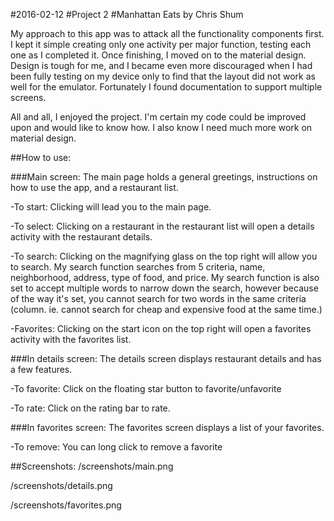 #2016-02-12
#Project 2
#Manhattan Eats by Chris Shum

My approach to this app was to attack all the functionality components first.  I kept it simple creating only one activity per major function, testing each one as I completed it.  Once finishing, I moved on to the material design.  Design is tough for me, and I became even more discouraged when I had been fully testing on my device only to find that the layout did not work as well for the emulator.  Fortunately I found documentation to support multiple screens.

All and all, I enjoyed the project.  I'm certain my code could be improved upon and would like to know how.  I also know I need much more work on material design.


##How to use:

###Main screen:
  The main page holds a general greetings, instructions on how to use the app, and a restaurant list.

  -To start:
  Clicking will lead you to the main page.

  -To select:
  Clicking on a restaurant in the restaurant list will open a details activity with the restaurant details.

  -To search:
  Clicking on the magnifying glass on the top right will allow you to search.
  My search function searches from 5 criteria, name, neighborhood, address, type of food, and price.
  My search function is also set to accept multiple words to narrow down the search, however because of the way it's set, you cannot search for two words in the same criteria (column.  ie. cannot search for cheap and expensive food at the same time.)

  -Favorites:
  Clicking on the start icon on the top right will open a favorites activity with the favorites list.


###In details screen:
The details screen displays restaurant details and has a few features.

  -To favorite:
  Click on the floating star button to favorite/unfavorite

  -To rate:
  Click on the rating bar to rate.

###In favorites screen:
The favorites screen displays a list of your favorites.

  -To remove:
  You can long click to remove a favorite



##Screenshots:
/screenshots/main.png

/screenshots/details.png

/screenshots/favorites.png
